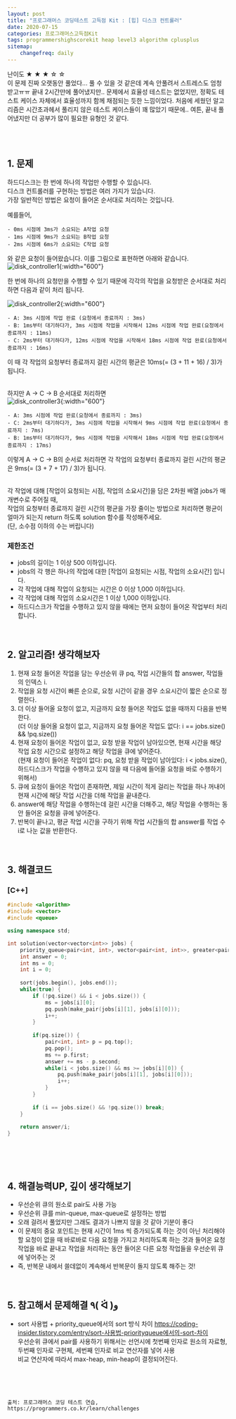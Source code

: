 ```yaml
---
layout: post
title: "프로그래머스 코딩테스트 고득점 Kit : [힙] 디스크 컨트롤러"
date: 2020-07-15
categories: 프로그래머스고득점Kit
tags: programmershighscorekit heap level3 algorithm cplusplus
sitemap:
    changefreq: daily
---
```


난이도 ★ ★ ★ ☆ ☆  
이 문제 진짜 오랫동안 풀었다... 풀 수 있을 것 같은데 계속 안풀려서 스트레스도 엄청 받고ㅠㅠ 끝내 2시간만에 풀어냈지만.. 문제에서 효율성 테스트는 없었지만, 정확도 테스트 케이스 자체에서 효율성까지 함께 채점되는 듯한 느낌이었다. 처음에 세웠던 알고리즘은 시간초과헤서 풀리지 않은 테스트 케이스들이 꽤 많았기 때문에.. 여튼, 끝내 풀어냈지만 더 공부가 많이 필요한 유형인 것 같다.  
<br/>

<br/>

## 1. 문제
하드디스크는 한 번에 하나의 작업만 수행할 수 있습니다.  
디스크 컨트롤러를 구현하는 방법은 여러 가지가 있습니다.  
가장 일반적인 방법은 요청이 들어온 순서대로 처리하는 것입니다.  

예를들어,  
```
- 0ms 시점에 3ms가 소요되는 A작업 요청
- 1ms 시점에 9ms가 소요되는 B작업 요청
- 2ms 시점에 6ms가 소요되는 C작업 요청
```

와 같은 요청이 들어왔습니다. 이를 그림으로 표현하면 아래와 같습니다.  
![disk_controller1](https://grepp-programmers.s3.amazonaws.com/files/production/b68eb5cec6/38dc6a53-2d21-4c72-90ac-f059729c51d5.png){:width="600"}  

한 번에 하나의 요청만을 수행할 수 있기 때문에 각각의 작업을 요청받은 순서대로 처리하면 다음과 같이 처리 됩니다.  

![disk_controller2](https://grepp-programmers.s3.amazonaws.com/files/production/5e677b4646/90b91fde-cac4-42c1-98b8-8f8431c52dcf.png){:width="600"}  

```
- A: 3ms 시점에 작업 완료 (요청에서 종료까지 : 3ms)
- B: 1ms부터 대기하다가, 3ms 시점에 작업을 시작해서 12ms 시점에 작업 완료(요청에서 종료까지 : 11ms)
- C: 2ms부터 대기하다가, 12ms 시점에 작업을 시작해서 18ms 시점에 작업 완료(요청에서 종료까지 : 16ms)
```

이 때 각 작업의 요청부터 종료까지 걸린 시간의 평균은 10ms(= (3 + 11 + 16) / 3)가 됩니다.  
<br/>

하지만 A → C → B 순서대로 처리하면  
![disk_controller3](https://grepp-programmers.s3.amazonaws.com/files/production/9eb7c5a6f1/a6cff04d-86bb-4b5b-98bf-6359158940ac.png){:width="600"}  

```
- A: 3ms 시점에 작업 완료(요청에서 종료까지 : 3ms)
- C: 2ms부터 대기하다가, 3ms 시점에 작업을 시작해서 9ms 시점에 작업 완료(요청에서 종료까지 : 7ms)
- B: 1ms부터 대기하다가, 9ms 시점에 작업을 시작해서 18ms 시점에 작업 완료(요청에서 종료까지 : 17ms)
```

이렇게 A → C → B의 순서로 처리하면 각 작업의 요청부터 종료까지 걸린 시간의 평균은 9ms(= (3 + 7 + 17) / 3)가 됩니다.  
<br/>

각 작업에 대해 [작업이 요청되는 시점, 작업의 소요시간]을 담은 2차원 배열 jobs가 매개변수로 주어질 때,  
작업의 요청부터 종료까지 걸린 시간의 평균을 가장 줄이는 방법으로 처리하면 평균이 얼마가 되는지 return 하도록 solution 함수를 작성해주세요.  
(단, 소수점 이하의 수는 버립니다)  

### 제한조건
- jobs의 길이는 1 이상 500 이하입니다.
- jobs의 각 행은 하나의 작업에 대한 [작업이 요청되는 시점, 작업의 소요시간] 입니다.
- 각 작업에 대해 작업이 요청되는 시간은 0 이상 1,000 이하입니다.
- 각 작업에 대해 작업의 소요시간은 1 이상 1,000 이하입니다.
- 하드디스크가 작업을 수행하고 있지 않을 때에는 먼저 요청이 들어온 작업부터 처리합니다.
<br/><br/><br/>


## 2. 알고리즘! 생각해보자
1. 현재 요청 들어온 작업을 담는 우선순위 큐 pq, 작업 시간들의 합 answer, 작업들의 인덱스 i.  
2. 작업을 요청 시간이 빠른 순으로, 요청 시간이 같을 경우 소요시간이 짧은 순으로 정렬한다.  
3. 더 이상 들어올 요청이 없고, 지금까지 요청 들어온 작업도 없을 때까지 다음을 반복한다.  
(더 이상 들어올 요청이 없고, 지금까지 요청 들어온 작업도 없다: i == jobs.size() && !pq.size())
4. 현재 요청이 들어온 작업이 없고, 요청 받을 작업이 남아있으면, 현재 시간을 해당 작업 요청 시간으로 설정하고 해당 작업을 큐에 넣어준다.  
(현재 요청이 들어온 작업이 없다: pq, 요청 받을 작업이 남아있다: i < jobs.size(),  
하드디스크가 작업을 수행하고 있지 않을 때 다음에 들어올 요청을 바로 수행하기 위해서)
5. 큐에 요청이 들어온 작업이 존재하면, 제일 시간이 적게 걸리는 작업을 하나 꺼내어 현재 시간에 해당 작업 시간을 더해 작업을 끝내준다.  
6. answer에 해당 작업을 수행하는데 걸린 시간을 더해주고, 해당 작업을 수행하는 동안 들어온 요청을 큐에 넣어준다.  
7. 반복이 끝나고, 평균 작업 시간을 구하기 위해 작업 시간들의 합 answer를 작업 수 i로 나눈 값을 반환한다.  
<br/><br/>

## 3. 해결코드
### [C++]
```c++
#include <algorithm>
#include <vector>
#include <queue>

using namespace std;

int solution(vector<vector<int>> jobs) {
    priority_queue<pair<int, int>, vector<pair<int, int>>, greater<pair<int, int>>> pq;
    int answer = 0;
    int ms = 0;
    int i = 0;
    
    sort(jobs.begin(), jobs.end());
    while(true) {
        if (!pq.size() && i < jobs.size()) {
            ms = jobs[i][0];
            pq.push(make_pair(jobs[i][1], jobs[i][0]));
            i++;
        }
        
        if(pq.size()) {
            pair<int, int> p = pq.top();
            pq.pop();
            ms += p.first;
            answer += ms - p.second;
            while(i < jobs.size() && ms >= jobs[i][0]) {
                pq.push(make_pair(jobs[i][1], jobs[i][0]));
                i++;
            }
        }
        
        if (i == jobs.size() && !pq.size()) break;
    }
    
    return answer/i;
}
```
<br/><br/><br/>

## 4. 해결능력UP, 깊이 생각해보기
- 우선순위 큐의 원소로 pair도 사용 가능
- 우선순위 큐를 min-queue, max-queue로 설정하는 방법
- 오래 걸려서 풀었지만 그래도 결과가 나쁘지 않을 것 같아 기분이 좋다
- 이 문제의 중요 포인트는 현재 시간이 1ms 씩 증가되도록 하는 것이 아닌 처리해야할 요청이 없을 때 바로바로 다음 요청을 가지고 처리하도록 하는 것과 들어온 요청 작업을 바로 끝내고 작업을 처리하는 동안 들어온 다른 요청 작업들을 우선순위 큐에 넣어주는 것
- 즉, 반복문 내에서 쓸데없이 계속해서 반복문이 돌지 않도록 해주는 것!
<br/><br/><br/>

## 5. 참고해서 문제해결 ٩( ᐛ )و
- sort 사용법 + priority_queue에서의 sort 방식 차이 <https://coding-insider.tistory.com/entry/sort-사용법-priorityqueue에서의-sort-차이>  
  우선순위 큐에서 pair를 사용하기 위해서는 선언시에 첫번째 인자로 원소의 자료형, 두번째 인자로 구현체, 세번째 인자로 비교 연산자를 넣어 사용  
  비교 연산자에 따라서 max-heap, min-heap이 결정되어진다.

<br/><br/><br/>

```
출처: 프로그래머스 코딩 테스트 연습, https://programmers.co.kr/learn/challenges
```